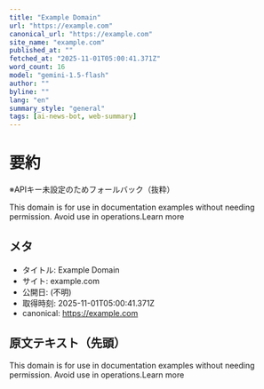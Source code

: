 ```yaml
---
title: "Example Domain"
url: "https://example.com"
canonical_url: "https://example.com"
site_name: "example.com"
published_at: ""
fetched_at: "2025-11-01T05:00:41.371Z"
word_count: 16
model: "gemini-1.5-flash"
author: ""
byline: ""
lang: "en"
summary_style: "general"
tags: [ai-news-bot, web-summary]
---
```


# 要約

※APIキー未設定のためフォールバック（抜粋）

This domain is for use in documentation examples without needing permission. Avoid use in operations.Learn more

## メタ
- タイトル: Example Domain  
- サイト: example.com  
- 公開日: (不明)  
- 取得時刻: 2025-11-01T05:00:41.371Z
- canonical: https://example.com

## 原文テキスト（先頭）
This domain is for use in documentation examples without needing permission. Avoid use in operations.Learn more
